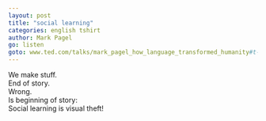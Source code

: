 ```yaml
---
layout: post
title: "social learning"
categories: english tshirt
author: Mark Pagel
go: listen
goto: www.ted.com/talks/mark_pagel_how_language_transformed_humanity#t-454949
---
```

We make stuff.  
End of story.   
Wrong.  
Is beginning of story:  
Social learning is visual theft!
